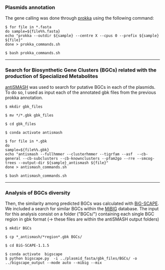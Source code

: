 ### Plasmids annotation

The gene calling was done through [prokka](https://github.com/tseemann/prokka) using the following command:

~~~
$ for file in *.fasta
do sample=${file%%.fasta}
echo "prokka --outdir ${sample} --centre X --cpus 0 --prefix ${sample} ${file}"
done > prokka_commands.sh
~~~
~~~
$ bash prokka_commands.sh
~~~
---------

### Search for Biosynthetic Gene Clusters (BGCs) related with the production of Specialized Metabolites

[antiSMASH](https://docs.antismash.secondarymetabolites.org/install/) was used to search for putative BGCs in each of the plasmids. To do so, I used as input each of the annotated gbk files from the previous prokka annotation.

~~~
$ mkdir gbk_files
~~~
~~~
$ mv */*.gbk gbk_files
~~~
~~~
$ cd gbk_files
~~~
~~~
$ conda activate antismash
~~~
~~~
$ for file in *.gbk
do
sample=${file%%.gbk}
echo "antismash --fullhmmer --clusterhmmer --tigrfam --asf  --cb-general --cb-subclusters --cb-knownclusters --pfam2go --rre --smcog-trees --output-dir ${sample}_antismash ${file}"
done > antismash_commands.sh
~~~
~~~
$ bash antismash_commands.sh
~~~

---------

### Analysis of BGCs diversity

Then, the similarity among predicted BGCs was calculated with [BiG-SCAPE](https://bigscape-corason.secondarymetabolites.org/). We included a search for similar BGCs within the [MiBIG](https://mibig.secondarymetabolites.org/) database. The input for this analysis consist on a folder ("BGCs/") containing each single BGC region in gbk format (-> these files are within the antiSMASH output folders)
~~~
$ mkdir BGCs
~~~
~~~
$ cp *_antismash/*region*.gbk BGCs/
~~~
~~~
$ cd BiG-SCAPE-1.1.5
~~~
~~~
$ conda activate  bigscape      
$ python bigscape.py  -i ../plasmid_fasta/gbk_files/BGCs/ -o ../bigscape_output --mode auto --mibig --mix
~~~
